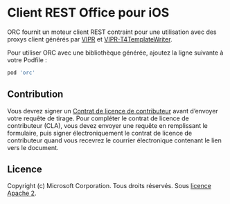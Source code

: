 # Client REST Office pour iOS 

ORC fournit un moteur client REST contraint pour une utilisation avec des proxys client générés par [VIPR] et [VIPR-T4TemplateWriter].

[VIPR]: https://github.com/microsoft/vipr
[VIPR-T4TemplateWriter]: https://github.com/msopentech/vipr-t4templatewriter

Pour utiliser ORC avec une bibliothèque générée, ajoutez la ligne suivante à votre Podfile :
```ruby
pod 'orc'
```

## Contribution
Vous devrez signer un [Contrat de licence de contributeur](https://cla.microsoft.com/) avant d’envoyer votre requête de tirage. Pour compléter le contrat de licence de contributeur (CLA), vous devez envoyer une requête en remplissant le formulaire, puis signer électroniquement le contrat de licence de contributeur quand vous recevrez le courrier électronique contenant le lien vers le document.

## Licence
Copyright (c) Microsoft Corporation. Tous droits réservés. Sous [licence Apache 2](/LICENSE).
